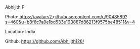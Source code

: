 Abhijith P

Photo: https://avatars2.githubusercontent.com/u/9048589?s=460&u=b8f6c7a9e1bd533e193887d86213f9575be48511&v=4

Location: India

Github: https://github.com/Abhijith126/
